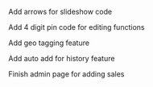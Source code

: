 Add arrows for slideshow code

Add 4 digit pin code for editing functions

Add geo tagging feature

Add auto add for history feature

Finish admin page for adding sales
